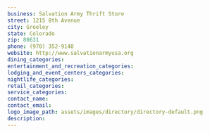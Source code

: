 ```yaml
---
business: Salvation Army Thrift Store
street: 1215 8th Avenue
city: Greeley
state: Colorado
zip: 80631
phone: (970) 352-9140
website: http://www.salvationarmyusa.org
dining_categories: 
entertainment_and_recreation_categories: 
lodging_and_event_centers_categories: 
nightlife_categories: 
retail_categories: 
service_categories: 
contact_name: 
contact_email: 
logo_image_path: assets/images/directory/directory-default.png
description: 
---
```

